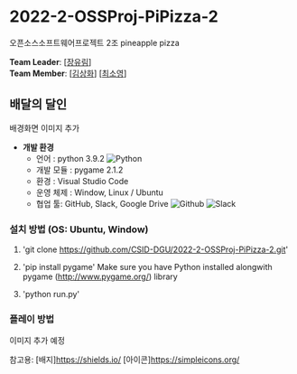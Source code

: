 # 2022-2-OSSProj-PiPizza-2
오픈소스소프트웨어프로젝트 2조 pineapple pizza

**Team Leader**: [[장유림](https://github.com/urimJ)]
<br>
**Team Member**: [[김상화](https://github.com/holy0)]
                 [[최소영](https://github.com/ottffss1005)]


## 배달의 달인
배경화면 이미지 추가

* **개발 환경**
    * 언어 : python 3.9.2 <img alt="Python" src ="https://img.shields.io/badge/-python-skyblue?logo=python"/>
    * 개발 모듈 : pygame 2.1.2 <img alt="" src ="https://img.shields.io/badge/pygame-2.1.2-lightsalmon">
    * 환경 : Visual Studio Code <img alt="" src ="https://img.shields.io/badge/IDE-VSCode-indianred">
    * 운영 체제 : Window, Linux / Ubuntu <img alt="" src ="https://img.shields.io/badge/OS-Window|Linux-coral">
    * 협업 툴: GitHub, Slack, Google Drive <img alt="Github" src ="https://img.shields.io/badge/-github-black?logo=github"/> <img alt ="Slack" src = "https://img.shields.io/badge/-notion-orange?logo=slack">


### 설치 방법 (OS: Ubuntu, Window)
1. 'git clone https://github.com/CSID-DGU/2022-2-OSSProj-PiPizza-2.git'

2. 'pip install pygame'
    Make sure you have Python installed alongwith pygame (http://www.pygame.org/) library

3. 'python run.py'

### 플레이 방법
이미지 추가 예정

참고용: [배지]https://shields.io/
        [아이콘]https://simpleicons.org/
